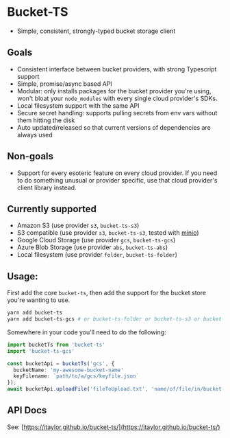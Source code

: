 # Bucket-TS

* Simple, consistent, strongly-typed bucket storage client

## Goals
* Consistent interface between bucket providers, with strong Typescript support
* Simple, promise/async based API
* Modular: only installs packages for the bucket provider you're using, won't bloat your `node_modules` with every single cloud provider's SDKs.
* Local filesystem support with the same API
* Secure secret handling: supports pulling secrets from env vars without them hitting the disk
* Auto updated/released so that current versions of dependencies are always used 

## Non-goals
* Support for every esoteric feature on every cloud provider.  If you need to do something unusual or provider specific, use that cloud provider's client library instead.

## Currently supported
* Amazon S3 (use provider `s3`, `bucket-ts-s3`)
* S3 compatible (use provider `s3`, `bucket-ts-s3`, tested with [minio](https://github.com/minio/minio))
* Google Cloud Storage (use provider `gcs`, `bucket-ts-gcs`)
* Azure Blob Storage (use provider `abs`, `bucket-ts-abs`)
* Local filesystem (use provider `folder`, `bucket-ts-folder`)


## Usage:
First add the core `bucket-ts`, then add the support for the bucket store you're wanting to use.
```bash
yarn add bucket-ts
yarn add bucket-ts-gcs # or bucket-ts-folder or bucket-ts-s3 or bucket-ts-abs
```

Somewhere in your code you'll need to do the following:

```ts 
import bucketTs from 'bucket-ts'
import 'bucket-ts-gcs'

const bucketApi = bucketTs('gcs', { 
  bucketName: 'my-awesome-bucket-name' 
  keyFilename: `path/to/a/gcs/keyfile.json` 
});
await bucketApi.uploadFile('fileToUpload.txt', 'name/of/file/in/bucket.txt');

```

## API Docs
See: [https://itaylor.github.io/bucket-ts/](https://itaylor.github.io/bucket-ts/)



